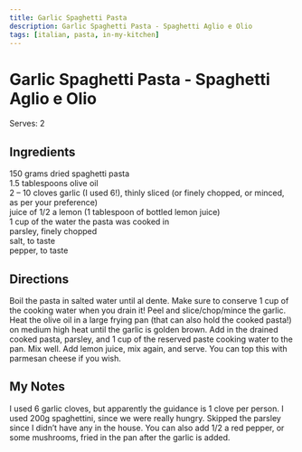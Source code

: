 ```yaml
---
title: Garlic Spaghetti Pasta
description: Garlic Spaghetti Pasta - Spaghetti Aglio e Olio
tags: [italian, pasta, in-my-kitchen]
---
```


# Garlic Spaghetti Pasta - Spaghetti Aglio e Olio
Serves: 2

## Ingredients
150 grams dried spaghetti pasta  
1.5 tablespoons olive oil  
2 – 10 cloves garlic (I used 6!), thinly sliced (or finely chopped, or minced, as per your preference)  
juice of 1/2 a lemon (1 tablespoon of bottled lemon juice)  
1 cup of the water the pasta was cooked in  
parsley, finely chopped  
salt, to taste  
pepper, to taste

## Directions
Boil the pasta in salted water until al dente. Make sure to conserve 1 cup of the cooking water when you drain it! Peel and slice/chop/mince the garlic. Heat the olive oil in a large frying pan (that can also hold the cooked pasta!) on medium high heat until the garlic is golden brown. Add in the drained cooked pasta, parsley, and 1 cup of the reserved paste cooking water to the pan. Mix well. Add lemon juice, mix again, and serve. You can top this with parmesan cheese if you wish. 

## My Notes
I used 6 garlic cloves, but apparently the guidance is 1 clove per person. I used 200g spaghettini, since we were really hungry. Skipped the parsley since I didn’t have any in the house. You can also add 1/2 a red pepper, or some mushrooms, fried in the pan after the garlic is added.